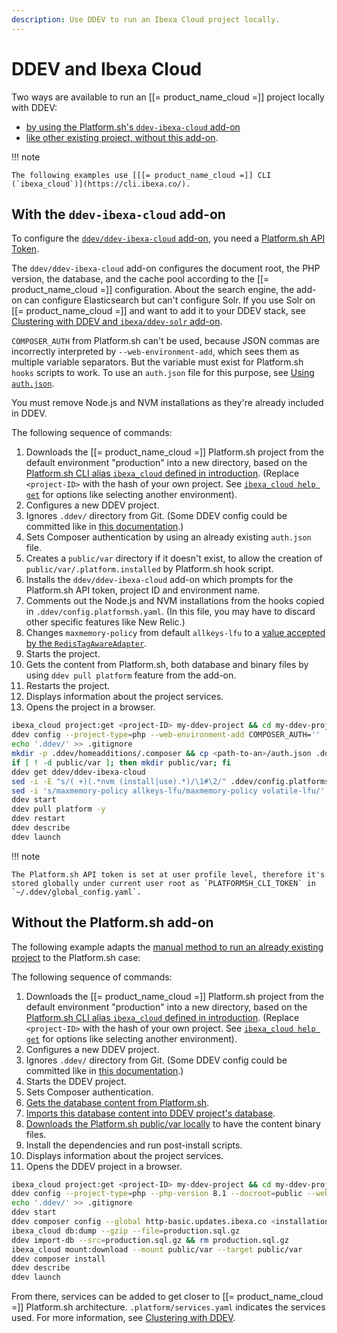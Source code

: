 ```yaml
---
description: Use DDEV to run an Ibexa Cloud project locally.
---
```


# DDEV and Ibexa Cloud

Two ways are available to run an [[= product_name_cloud =]] project locally with DDEV:

- [by using the Platform.sh's `ddev-ibexa-cloud` add-on](#with-the-ddev-ibexa-cloud-add-on)
- [like other existing project, without this add-on](#without-the-platformsh-add-on).

!!! note

    The following examples use [[[= product_name_cloud =]] CLI (`ibexa_cloud`)](https://cli.ibexa.co/).

## With the `ddev-ibexa-cloud` add-on

To configure the [`ddev/ddev-ibexa-cloud` add-on](https://github.com/ddev/ddev-ibexa-cloud), you need a [Platform.sh API Token](https://docs.platform.sh/administration/cli/api-tokens.html).

The `ddev/ddev-ibexa-cloud` add-on configures the document root, the PHP version, the database, and the cache pool according to the [[= product_name_cloud =]] configuration.
About the search engine, the add-on can configure Elasticsearch but can't configure Solr.
If you use Solr on [[= product_name_cloud =]] and want to add it to your DDEV stack, see [Clustering with DDEV and `ibexa/ddev-solr` add-on](clustering_with_ddev.md#solr).

`COMPOSER_AUTH` from Platform.sh can't be used, because JSON commas are incorrectly interpreted by `--web-environment-add`, which sees them as multiple variable separators.
But the variable must exist for Platform.sh `hooks` scripts to work.
To use an `auth.json` file for this purpose, see [Using `auth.json`](install_with_ddev.md#using-authjson).

You must remove Node.js and NVM installations as they're already included in DDEV.

The following sequence of commands:

1. Downloads the [[= product_name_cloud =]] Platform.sh project from the default environment "production" into a new directory, based on the [Platform.sh CLI alias `ibexa_cloud` defined in introduction](#ibexa-cloud-and-ddev).
(Replace `<project-ID>` with the hash of your own project.
See [`ibexa_cloud help get`](https://docs.platform.sh/administration/cli.html#3-use) for options like selecting another environment).
1. Configures a new DDEV project.
1. Ignores `.ddev/` directory from Git.
(Some DDEV config could be committed like in [this documentation](https://ddev.readthedocs.io/en/latest/users/extend/customization-extendibility/#extending-configyaml-with-custom-configyaml-files).)
1. Sets Composer authentication by using an already existing `auth.json` file.
1. Creates a `public/var` directory if it doesn't exist, to allow the creation of `public/var/.platform.installed` by Platform.sh hook script.
1. Installs the `ddev/ddev-ibexa-cloud` add-on which prompts for the Platform.sh API token, project ID and environment name.
1. Comments out the Node.js and NVM installations from the hooks copied in `.ddev/config.platformsh.yaml`.
(In this file, you may have to discard other specific features like New Relic.)
1. Changes `maxmemory-policy` from default `allkeys-lfu` to a [value accepted by the `RedisTagAwareAdapter`](https://github.com/symfony/cache/blob/5.4/Adapter/RedisTagAwareAdapter.php#L95).
1. Starts the project.
1. Gets the content from Platform.sh, both database and binary files by using `ddev pull platform` feature from the add-on.
1. Restarts the project.
1. Displays information about the project services.
1. Opens the project in a browser.

```bash
ibexa_cloud project:get <project-ID> my-ddev-project && cd my-ddev-project
ddev config --project-type=php --web-environment-add COMPOSER_AUTH=''
echo '.ddev/' >> .gitignore
mkdir -p .ddev/homeadditions/.composer && cp <path-to-an>/auth.json .ddev/homeadditions/.composer
if [ ! -d public/var ]; then mkdir public/var; fi
ddev get ddev/ddev-ibexa-cloud
sed -i -E "s/( +)(.*nvm (install|use).*)/\1#\2/" .ddev/config.platformsh.yaml
sed -i 's/maxmemory-policy allkeys-lfu/maxmemory-policy volatile-lfu/' .ddev/redis/redis.conf
ddev start
ddev pull platform -y
ddev restart
ddev describe
ddev launch
```

!!! note

    The Platform.sh API token is set at user profile level, therefore it's stored globally under current user root as `PLATFORMSH_CLI_TOKEN` in `~/.ddev/global_config.yaml`.

## Without the Platform.sh add-on

The following example adapts the [manual method to run an already existing project](install_with_ddev.md#run-an-already-existing-project) to the Platform.sh case:

The following sequence of commands:

1. Downloads the [[= product_name_cloud =]] Platform.sh project from the default environment "production" into a new directory, based on the [Platform.sh CLI alias `ibexa_cloud` defined in introduction](#ibexa-cloud-and-ddev).
(Replace `<project-ID>` with the hash of your own project. See [`ibexa_cloud help get`](https://docs.platform.sh/administration/cli.html#3-use) for options like selecting another environment).
1. Configures a new DDEV project.
1. Ignores `.ddev/` directory from Git.
(Some DDEV config could be committed like in [this documentation](https://ddev.readthedocs.io/en/latest/users/extend/customization-extendibility/#extending-configyaml-with-custom-configyaml-files).)
1. Starts the DDEV project.
1. Sets Composer authentication.
1. [Gets the database content from Platform.sh](https://docs.platform.sh/add-services/mysql.html#exporting-data).
1. [Imports this database content into DDEV project's database](https://ddev.readthedocs.io/en/latest/users/usage/database-management/#database-imports).
1. [Downloads the Platform.sh public/var locally](https://docs.platform.sh/development/file-transfer.html#transfer-a-file-from-a-mount) to have the content binary files.
1. Install the dependencies and run post-install scripts.
1. Displays information about the project services.
1. Opens the DDEV project in a browser.

```bash
ibexa_cloud project:get <project-ID> my-ddev-project && cd my-ddev-project
ddev config --project-type=php --php-version 8.1 --docroot=public --web-environment-add DATABASE_URL=mysql://db:db@db:3306/db
echo '.ddev/' >> .gitignore
ddev start
ddev composer config --global http-basic.updates.ibexa.co <installation-key> <token-password>
ibexa_cloud db:dump --gzip --file=production.sql.gz
ddev import-db --src=production.sql.gz && rm production.sql.gz
ibexa_cloud mount:download --mount public/var --target public/var
ddev composer install
ddev describe
ddev launch
```

From there, services can be added to get closer to [[= product_name_cloud =]] Platform.sh architecture.
`.platform/services.yaml` indicates the services used.
For more information, see [Clustering with DDEV](clustering_with_ddev.md).

